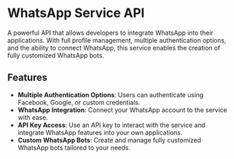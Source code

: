 # WhatsApp Service API

A powerful API that allows developers to integrate WhatsApp into their applications. With full profile management, multiple authentication options, and the ability to connect WhatsApp, this service enables the creation of fully customized WhatsApp bots.

## Features

- **Multiple Authentication Options**: Users can authenticate using Facebook, Google, or custom credentials.
- **WhatsApp Integration**: Connect your WhatsApp account to the service with ease.
- **API Key Access**: Use an API key to interact with the service and integrate WhatsApp features into your own applications.
- **Custom WhatsApp Bots**: Create and manage fully customized WhatsApp bots tailored to your needs.
  